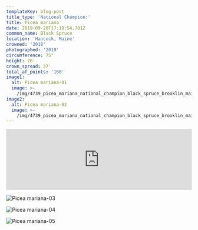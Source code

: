 ```yaml
---
templateKey: blog-post
title_type: 'National Champion:'
title: Picea mariana
date: 2019-09-20T17:18:54.701Z
common_name: Black Spruce
location: 'Hancock, Maine'
crowned: '2018'
photographed: '2019'
circumference: 75"
height: 76'
crown_spread: 37'
total_af_points: '160'
image1:
  alt: Picea mariana-01
  image: >-
    /img/4739_picea_mariana_national_champion_black_spruce_brooklin_maine_9-11-2019_american_forests_brian_kelley_base_1.jpg
image2:
  alt: Picea mariana-02
  image: >-
    /img/4739_picea_mariana_national_champion_black_spruce_brooklin_maine_9-11-2019_american_forests_brian_kelley_base_2.jpg
---
```

<iframe width="100%" height="166" scrolling="no" frameborder="no" allow="autoplay" src="https://w.soundcloud.com/player/?url=https%3A//api.soundcloud.com/tracks/742971700&color=%23ff5500&auto_play=false&hide_related=false&show_comments=true&show_user=true&show_reposts=false&show_teaser=true"></iframe>

![Picea mariana-03](/img/4739_picea_mariana_national_champion_black_spruce_brooklin_maine_9-11-2019_american_forests_brian_kelley_cone.jpg)

![Picea mariana-04](/img/4739_picea_mariana_national_champion_black_spruce_brooklin_maine_9-11-2019_american_forests_brian_kelley_needles.jpg)

![Picea mariana-05](/img/4739_picea_mariana_national_champion_black_spruce_brooklin_maine_9-11-2019_american_forests_brian_kelley_scale.jpg)
